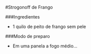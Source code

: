#Strogonoff de Frango

###Ingredientes

 - 1 quilo de peito de frango sem pele

###Modo de preparo

 - Em uma panela a fogo médio...